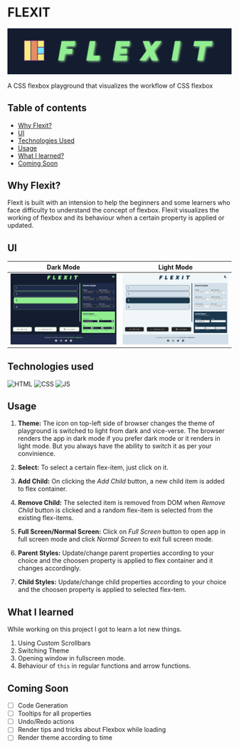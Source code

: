 # FLEXIT

![Logo](img/logo.png)

A CSS flexbox playground that visualizes the workflow of CSS flexbox

## Table of contents
- [Why Flexit?](#why-flexit)
- [UI](#ui)
- [Technologies Used](#technologies-used)
- [Usage](#usage)
- [What I learned?](#what-i-learned)
- [Coming Soon](#coming-soon)

## Why Flexit?
Flexit is built with an intension to help the beginners and some learners who face difficulty to understand the concept of flexbox. Flexit visualizes the working of flexbox and its behaviour when a certain property is applied or updated.

## UI
|            Dark Mode                |              Light Mode               |
|:-----------------------------------:|:-------------------------------------:|
| ![Dark Mode](img/mode-dark.png)  | ![Light Mode](img/mode-light.png)  |

## Technologies used
![HTML](https://img.icons8.com/color/48/000000/html-5--v1.png)
![CSS](https://img.icons8.com/color/48/000000/css3.png)
![JS](https://img.icons8.com/color/48/000000/javascript--v2.png)

## Usage
1. **Theme:** The icon on top-left side of browser changes the theme of playground is switched to light from dark and vice-verse. The browser renders the app in dark mode if you prefer dark mode or it renders in light mode. But you always have the ability to switch it as per your convinience.

2. **Select:** To select a certain flex-item, just click on it.

3. **Add Child:** On clicking the *Add Child* button, a new child item is added to flex container.

4. **Remove Child:** The selected item is removed from DOM when *Remove Child* button is clicked and a random flex-item is selected from the existing flex-items.

5. **Full Screen/Normal Screen:** Click on *Full Screen* button to open app in full screen mode and click *Normal Screen* to exit full screen mode.

6. **Parent Styles:** Update/change parent properties according to your choice and the choosen property is applied to flex container and it changes accordingly.

6. **Child Styles:** Update/change child properties according to your choice and the choosen property is applied to selected flex-tem.

## What I learned
While working on this project I got to learn a lot new things.
1. Using Custom Scrollbars
2. Switching Theme
3. Opening window in fullscreen mode.
4. Behaviour of ```this``` in regular functions and arrow functions.

## Coming Soon
- [ ] Code Generation
- [ ] Tooltips for all properties
- [ ] Undo/Redo actions
- [ ] Render tips and tricks about Flexbox while loading
- [ ] Render theme according to time